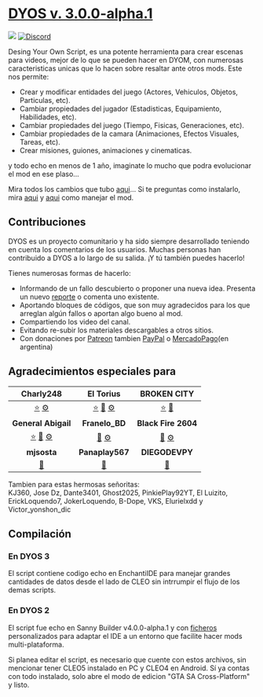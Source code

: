 # [DYOS v. 3.0.0-alpha.1](https://github.com/MatiDragon-YT/DYOS)
[![](https://img.shields.io/youtube/channel/subscribers/UCIqJ7P_fLvULqvmsDagJBjA?style=for-the-badge)](https://youtube.com/c/MatiDragon)
[![Discord](https://img.shields.io/discord/911487285990674473?style=for-the-badge)](https://discord.gg/wjZGrmAXNu)

Desing Your Own Script, es una potente herramienta para crear escenas para videos, mejor de lo que se pueden hacer en DYOM, con numerosas caracteristicas unicas que lo hacen sobre resaltar ante otros mods. Este nos permite:

 * Crear y modificar entidades del juego (Actores, Vehiculos, Objetos, Particulas, etc).
 * Cambiar propiedades del jugador (Estadisticas, Equipamiento, Habilidades, etc).
 * Cambiar propiedades del juego (Tiempo, Fisicas, Generaciones, etc).
 * Cambiar propiedades de la camara (Animaciones, Efectos Visuales, Tareas, etc).
 * Crear misiones, guiones, animaciones y cinematicas.

y todo echo en menos de 1 año, imaginate lo mucho que podra evolucionar el mod en ese plaso...

Mira todos los cambios que tubo [aqui](HISTORIAL.md)...
Si te preguntas como instalarlo, mira [aqui](INSTALACION.md.txt) y [aqui](CONTROLES.md) como manejar el mod.

## Contribuciones

DYOS es un proyecto comunitario y ha sido siempre desarrollado teniendo en cuenta los comentarios de los usuarios. Muchas personas han contribuido a DYOS a lo largo de su salida. ¡Y tú también puedes hacerlo!

Tienes numerosas formas de hacerlo:
* Informando de un fallo descubierto o proponer una nueva idea. Presenta un nuevo [reporte](https://discord.gg/wjZGrmAXNu) o comenta uno existente.
* Aportando bloques de códigos, que son muy agradecidos para los que arreglan algún fallos o aportan algo bueno al mod.
* Compartiendo los video del canal.
* Evitando re-subir los materiales descargables a otros sitios.
* Con donaciones por [Patreon](https://patreon.com/MatiDragon788) tambien  [PayPal](https://paypal.me/MatiDragon) o [MercadoPago](https://link.mercadopago.com.ar/donacionesmatidragon)(en argentina)

## Agradecimientos especiales para
| Charly248 | El Torius | BROKEN CITY |
| :---: | :---: | :---: |
| [⭐](# 'recomendar canal') [⚙](# 'reportar errores') | [⭐](# 'recomendar canal') [🎁](# 'apoyo economico') [⚙](# 'reportar errores') | [⭐](# 'recomendar canal') [🎁](# 'apoyo economico') |
| **General Abigail** | **Franelo_BD** | **Black Fire 2604** |
| [⭐](# 'recomendar canal') [🎁](# 'apoyo economico') [⚙](# 'reportar errores') | [🎁](# 'apoyo economico') [⚙](# 'reportar errores') | [🎁](# 'apoyo economico') [⚙](# 'reportar errores') |
| **mjsosta** | **Panaplay567** | **DIEGODEVPY** |
| [🎁](# 'apoyo economico') | [🎁](# 'apoyo economico') | [🔨](# 'agregar codigo') |

Tambien para estas hermosas señoritas:\
KJ360, Jose Dz, Dante3401, Ghost2025, PinkiePlay92YT, El Luizito, ErickLoquendo7, JokerLoquendo, B-Dope, VKS, Elurielxdd y Victor_yonshon_dic

## Compilación
### En DYOS 3
El script contiene codigo echo en EnchantiIDE para manejar grandes cantidades de datos desde el lado de CLEO sin intrrumpir el flujo de los demas scripts.
### En DYOS 2
El script fue echo en Sanny Builder v4.0.0-alpha.1 y con [ficheros](https://github.com/MatiDragon-YT/data) personalizados para adaptar el IDE a un entorno que facilite hacer mods multi-plataforma.

Si planea editar el script, es necesario que cuente con estos archivos, sin mencionar tener CLEO5 instalado en PC y CLEO4 en Android. Sí ya contas con todo instalado, solo abre el modo de edicion "GTA SA Cross-Platform" y listo.
